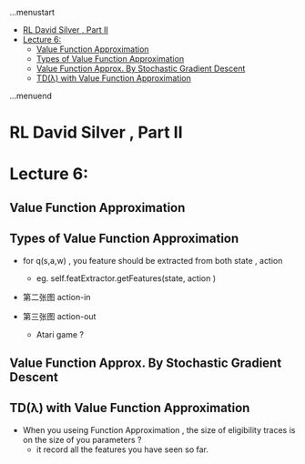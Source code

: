 ...menustart

 - [RL David Silver , Part II](#642eadc816039c29a67ef129a6a090f6)
 - [Lecture 6:](#ecbcb5fe84f115baf7815f06a0042e1c)
	 - [Value Function Approximation](#d9bb6b898523b2ea131950f5ec3fc308)
	 - [Types of Value Function Approximation](#c6856fb88cde30004a30618776062a49)
	 - [Value Function Approx. By Stochastic Gradient Descent](#2a8b356b7c497a4fa82537430889ff7c)
	 - [TD(λ) with Value Function Approximation](#174cd9c9b503392d64f89edef582c758)

...menuend


<h2 id="642eadc816039c29a67ef129a6a090f6"></h2>

# RL David Silver , Part II

<h2 id="ecbcb5fe84f115baf7815f06a0042e1c"></h2>

# Lecture 6: 

<h2 id="d9bb6b898523b2ea131950f5ec3fc308"></h2>

## Value Function Approximation


<h2 id="c6856fb88cde30004a30618776062a49"></h2>

## Types of Value Function Approximation


 - for q(s,a,w) , you feature should be extracted from both state , action
    - eg. self.featExtractor.getFeatures(state, action )

 - 第二张图 action-in
 - 第三张图 action-out
    - Atari game ?

<h2 id="2a8b356b7c497a4fa82537430889ff7c"></h2>

## Value Function Approx. By Stochastic Gradient Descent

<h2 id="174cd9c9b503392d64f89edef582c758"></h2>

## TD(λ) with Value Function Approximation

 - When you useing Function Approximation , the size of eligibility traces is on the size of you parameters ?
    - it record all the features you have seen so far.






